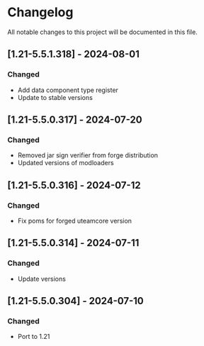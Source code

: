 # Changelog
All notable changes to this project will be documented in this file.

## [1.21-5.5.1.318] - 2024-08-01
### Changed
 - Add data component type register
 - Update to stable versions

## [1.21-5.5.0.317] - 2024-07-20
### Changed
 - Removed jar sign verifier from forge distribution
 - Updated versions of modloaders

## [1.21-5.5.0.316] - 2024-07-12
### Changed
 - Fix poms for forged uteamcore version

## [1.21-5.5.0.314] - 2024-07-11
### Changed
 - Update versions

## [1.21-5.5.0.304] - 2024-07-10
### Changed
 - Port to 1.21
